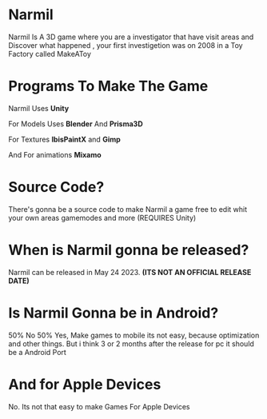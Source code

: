 # Narmil
Narmil Is A 3D game where you are a investigator that have visit areas and
Discover what happened , your first investigetion was on 2008 in a Toy Factory called MakeAToy
 
# Programs To Make The Game

Narmil Uses **Unity**

For Models Uses **Blender** And **Prisma3D**

For Textures **IbisPaintX** and **Gimp**

And For animations **Mixamo**

# Source Code?

There's gonna be a source code to make Narmil a game free to edit whit your own areas gamemodes and more
(REQUIRES Unity)

# When is Narmil gonna be released?

Narmil can be released in May 24 2023.
**(ITS NOT AN OFFICIAL RELEASE DATE)**

#  Is Narmil Gonna be in Android?

50% No 50% Yes, Make games to mobile its not easy, because optimization and other things. But i think 3 or 2 months after the release for pc it should be a Android Port

# And for Apple Devices 

No. Its not that easy to make Games For Apple Devices

